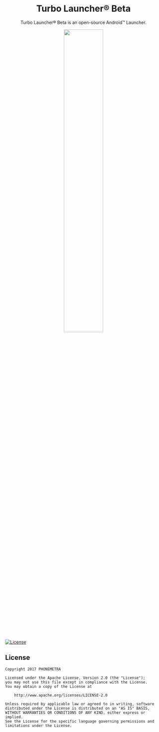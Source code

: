 <h1 align="center">Turbo Launcher® Beta</h1>
<p align="center">Turbo Launcher® Beta is an open-source Android™ Launcher.</p>
<p align="center"><a target="_blank" href="https://play.google.com/store/apps/details?id=com.phonemetra.turbo.launcher.beta"><img src="https://play.google.com/intl/en_us/badges/images/generic/en-play-badge.png" height="50%" width="50%"></a></p>

[![License](https://img.shields.io/hexpm/l/plug.svg)](https://github.com/Phonemetra/TurboLauncherBeta/blog/master/LICENSE)
## License

    Copyright 2017 PHONEMETRA 

    Licensed under the Apache License, Version 2.0 (the "License");
    you may not use this file except in compliance with the License.
    You may obtain a copy of the License at

        http://www.apache.org/licenses/LICENSE-2.0

    Unless required by applicable law or agreed to in writing, software
    distributed under the License is distributed on an "AS IS" BASIS,
    WITHOUT WARRANTIES OR CONDITIONS OF ANY KIND, either express or implied.
    See the License for the specific language governing permissions and
    limitations under the License.

